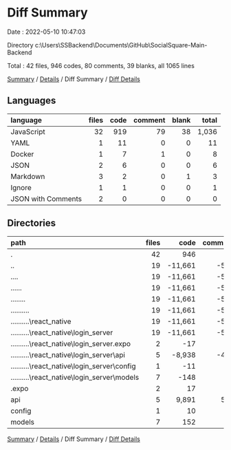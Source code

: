 # Diff Summary

Date : 2022-05-10 10:47:03

Directory c:\Users\SSBackend\Documents\GitHub\SocialSquare-Main-Backend

Total : 42 files,  946 codes, 80 comments, 39 blanks, all 1065 lines

[Summary](results.md) / [Details](details.md) / Diff Summary / [Diff Details](diff-details.md)

## Languages
| language | files | code | comment | blank | total |
| :--- | ---: | ---: | ---: | ---: | ---: |
| JavaScript | 32 | 919 | 79 | 38 | 1,036 |
| YAML | 1 | 11 | 0 | 0 | 11 |
| Docker | 1 | 7 | 1 | 0 | 8 |
| JSON | 2 | 6 | 0 | 0 | 6 |
| Markdown | 3 | 2 | 0 | 1 | 3 |
| Ignore | 1 | 1 | 0 | 0 | 1 |
| JSON with Comments | 2 | 0 | 0 | 0 | 0 |

## Directories
| path | files | code | comment | blank | total |
| :--- | ---: | ---: | ---: | ---: | ---: |
| . | 42 | 946 | 80 | 39 | 1,065 |
| .. | 19 | -11,661 | -540 | -278 | -12,479 |
| ..\.. | 19 | -11,661 | -540 | -278 | -12,479 |
| ..\..\.. | 19 | -11,661 | -540 | -278 | -12,479 |
| ..\..\..\.. | 19 | -11,661 | -540 | -278 | -12,479 |
| ..\..\..\..\.. | 19 | -11,661 | -540 | -278 | -12,479 |
| ..\..\..\..\..\react_native | 19 | -11,661 | -540 | -278 | -12,479 |
| ..\..\..\..\..\react_native\login_server | 19 | -11,661 | -540 | -278 | -12,479 |
| ..\..\..\..\..\react_native\login_server\.expo | 2 | -17 | 0 | -10 | -27 |
| ..\..\..\..\..\react_native\login_server\api | 5 | -8,938 | -469 | -178 | -9,585 |
| ..\..\..\..\..\react_native\login_server\config | 1 | -11 | -1 | -1 | -13 |
| ..\..\..\..\..\react_native\login_server\models | 7 | -148 | 0 | -21 | -169 |
| .expo | 2 | 17 | 0 | 10 | 27 |
| api | 5 | 9,891 | 549 | 212 | 10,652 |
| config | 1 | 10 | 0 | 1 | 11 |
| models | 7 | 152 | 0 | 21 | 173 |

[Summary](results.md) / [Details](details.md) / Diff Summary / [Diff Details](diff-details.md)